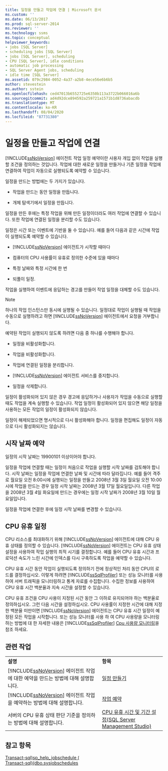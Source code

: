 ```yaml
---
title: 일정을 만들고 작업에 연결 | Microsoft 문서
ms.custom: ''
ms.date: 06/13/2017
ms.prod: sql-server-2014
ms.reviewer: ''
ms.technology: ssms
ms.topic: conceptual
helpviewer_keywords:
- jobs [SQL Server]
- scheduling jobs [SQL Server]
- jobs [SQL Server], scheduling
- CPU [SQL Server], idle conditions
- automatic job processing
- SQL Server Agent jobs, scheduling
- idle time [SQL Server]
ms.assetid: 079c2984-0052-4a37-a2b8-4ece56e6b6b5
author: stevestein
ms.author: sstein
ms.openlocfilehash: ced47013b6552725e6350b113a3722b066016a6b
ms.sourcegitcommit: ad4d92dce894592a259721a1571b1d8736abacdb
ms.translationtype: MT
ms.contentlocale: ko-KR
ms.lasthandoff: 08/04/2020
ms.locfileid: "87731380"
---
```

# <a name="create-and-attach-schedules-to-jobs"></a>일정을 만들고 작업에 연결
  [!INCLUDE[ssNoVersion](../../includes/ssnoversion-md.md)] 에이전트 작업 일정 예약이란 사용자 개입 없이 작업을 실행할 조건을 정의하는 것입니다. 작업에 대한 새로운 일정을 만들거나 기존 일정을 작업에 연결하여 작업이 자동으로 실행되도록 예약할 수 있습니다.  
  
 일정을 만드는 방법에는 두 가지가 있습니다.  
  
-   작업을 만드는 동안 일정을 만듭니다.  
  
-   개체 탐색기에서 일정을 만듭니다.  
  
 일정을 만든 후에는 특정 작업을 위해 만든 일정이더라도 여러 작업에 연결할 수 있습니다. 또한 작업에 연결된 일정을 분리할 수도 있습니다.  
  
 일정은 시간 또는 이벤트에 기반을 둘 수 있습니다. 예를 들어 다음과 같은 시간에 작업이 실행되도록 예약할 수 있습니다.  
  
-   [!INCLUDE[ssNoVersion](../../includes/ssnoversion-md.md)] 에이전트가 시작할 때마다  
  
-   컴퓨터의 CPU 사용률이 유휴로 정의한 수준에 있을 때마다  
  
-   특정 날짜와 특정 시간에 한 번  
  
-   되풀이 일정.  
  
 작업을 실행하여 이벤트에 응답하는 경고를 만들어 작업 일정을 대체할 수도 있습니다.  
  
> [!NOTE]  
>  하나의 작업 인스턴스만 동시에 실행될 수 있습니다. 일정대로 작업이 실행될 때 작업을 수동으로 실행하려고 하면 [!INCLUDE[ssNoVersion](../../includes/ssnoversion-md.md)] 에이전트에서 요청을 거부합니다.  
  
 예약된 작업이 실행되지 않도록 하려면 다음 중 하나를 수행해야 합니다.  
  
-   일정을 비활성화합니다.  
  
-   작업을 비활성화합니다.  
  
-   작업에 연결된 일정을 분리합니다.  
  
-   [!INCLUDE[ssNoVersion](../../includes/ssnoversion-md.md)] 에이전트 서비스를 중지합니다.  
  
-   일정을 삭제합니다.  
  
 일정이 활성화되어 있지 않은 경우 경고에 응답하거나 사용자가 작업을 수동으로 실행할 때도 작업을 계속 실행할 수 있습니다. 작업 일정이 활성화되어 있지 않으면 해당 일정을 사용하는 모든 작업의 일정이 활성화되지 않습니다.  
  
 일정이 해제되었으면 명시적으로 다시 활성화해야 합니다. 일정을 편집해도 일정이 자동으로 다시 활성화되지는 않습니다.  
  
## <a name="scheduling-start-dates"></a>시작 날짜 예약  
 일정의 시작 날짜는 19900101 이상이어야 합니다.  
  
 일정을 작업에 연결할 때는 일정이 처음으로 작업을 실행할 시작 날짜를 검토해야 합니다. 시작 날짜는 일정을 작업에 연결한 날짜 및 시간에 따라 달라집니다. 예를 들어 격주로 월요일 오전 8:00시에 실행되는 일정을 만들고 2008년 3월 3일 월요일 오전 10:00시에 작업을 만드는 경우 일정 시작 날짜는 2008년 3월 17일 월요일입니다. 다른 작업을 2008년 3월 4일 화요일에 만드는 경우에는 일정 시작 날짜가 2008년 3월 10일 월요일입니다.  
  
 일정을 작업에 연결한 후에 일정 시작 날짜를 변경할 수 있습니다.  
  
## <a name="cpu-idle-schedules"></a>CPU 유휴 일정  
 CPU 리소스를 최대화하기 위해 [!INCLUDE[ssNoVersion](../../includes/ssnoversion-md.md)] 에이전트에 대해 CPU 유휴 상태를 정의할 수 있습니다. [!INCLUDE[ssNoVersion](../../includes/ssnoversion-md.md)] 에이전트는 CPU 유휴 상태 설정을 사용하여 작업 실행의 최적 시기를 결정합니다. 예를 들어 CPU 유휴 시간과 프로덕션 속도가 느린 시간에 인덱스를 다시 구축하도록 작업을 예약할 수 있습니다.  
  
 CPU 유휴 시간 동안 작업이 실행되도록 정의하기 전에 정상적인 처리 동안 CPU의 로드를 결정하십시오. 이렇게 하려면 [!INCLUDE[ssSqlProfiler](../../includes/sssqlprofiler-md.md)] 또는 성능 모니터를 사용하여 서버 트래픽을 모니터링하고 통계 자료를 수집합니다. 수집한 정보를 사용하여 CPU 유휴 시간 백분율과 지속 시간을 설정할 수 있습니다.  
  
 CPU 유휴 조건을 CPU 사용이 지정된 시간 동안 그 이하로 유지되어야 하는 백분율로 정의하십시오. 그런 다음 시간을 설정하십시오. CPU 사용률이 지정한 시간에 대해 지정한 백분율 미만이면 [!INCLUDE[ssNoVersion](../../includes/ssnoversion-md.md)] 에이전트는 CPU 유휴 시간 일정이 예정된 모든 작업을 시작합니다. 또는 성능 모니터를 사용 하 여 CPU 사용량을 모니터링 하는 방법에 대 한 자세한 내용은 [!INCLUDE[ssSqlProfiler](../../includes/sssqlprofiler-md.md)] [Cpu 사용량 모니터링](../../relational-databases/performance-monitor/monitor-cpu-usage.md)을 참조 하세요.  
  
## <a name="related-tasks"></a>관련 작업  
  
|||  
|-|-|  
|**설명**|**항목**|  
|[!INCLUDE[ssNoVersion](../../includes/ssnoversion-md.md)] 에이전트 작업에 대한 예약을 만드는 방법에 대해 설명합니다.|[일정 만들기](create-a-schedule.md)|  
|[!INCLUDE[ssNoVersion](../../includes/ssnoversion-md.md)] 에이전트 작업을 예약하는 방법에 대해 설명합니다.|[작업 예약](schedule-a-job.md)|  
|서버의 CPU 유휴 상태 판단 기준을 정의하는 방법에 대해 설명합니다.|[CPU 유휴 시간 및 기간 설정&#40;SQL Server Management Studio&#41;](set-cpu-idle-time-and-duration-sql-server-management-studio.md)|  
  
## <a name="see-also"></a>참고 항목  
 [Transact-sql&#41;sp_help_jobschedule &#40;](/sql/relational-databases/system-stored-procedures/sp-help-jobschedule-transact-sql)   
 [Transact-sql&#41;&#40;dbo.sysjobschedules](/sql/relational-databases/system-tables/dbo-sysjobschedules-transact-sql)  
  
  
